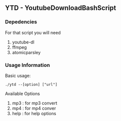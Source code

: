 ## YTD - YoutubeDownloadBashScript

### Depedencies

For that script you will need 

1. youtube-dl
2. ffmpeg
3. atomicparsley



### Usage Information

Basic usage: 

```./ytd --[option] ["url"]```

Available Options

1. mp3 : for mp3 convert
2. mp4 : for mp4 conver
3. help : for help options

